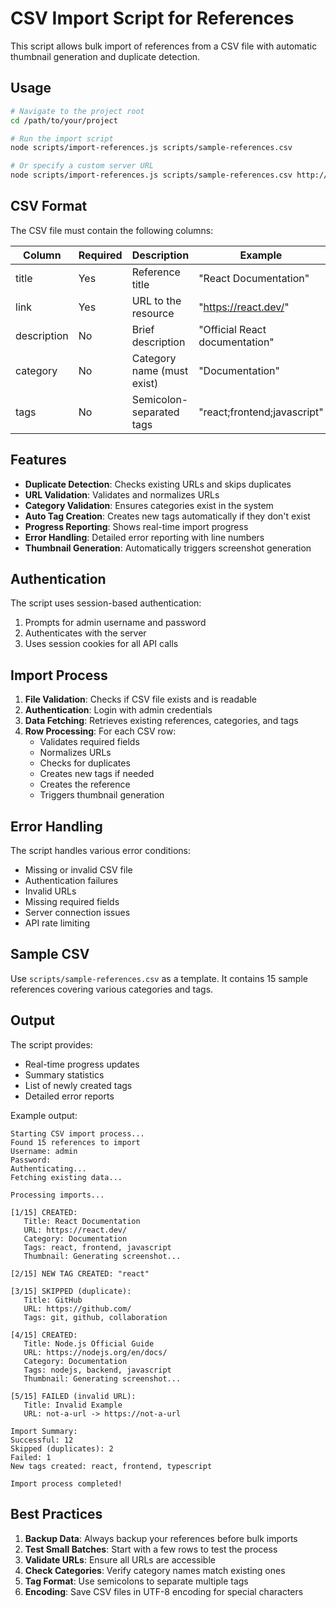 # CSV Import Script for References

This script allows bulk import of references from a CSV file with automatic thumbnail generation and duplicate detection.

## Usage

```bash
# Navigate to the project root
cd /path/to/your/project

# Run the import script
node scripts/import-references.js scripts/sample-references.csv

# Or specify a custom server URL
node scripts/import-references.js scripts/sample-references.csv http://localhost:5000
```

## CSV Format

The CSV file must contain the following columns:

| Column | Required | Description | Example |
|--------|----------|-------------|---------|
| title | Yes | Reference title | "React Documentation" |
| link | Yes | URL to the resource | "https://react.dev/" |
| description | No | Brief description | "Official React documentation" |
| category | No | Category name (must exist) | "Documentation" |
| tags | No | Semicolon-separated tags | "react;frontend;javascript" |

## Features

- **Duplicate Detection**: Checks existing URLs and skips duplicates
- **URL Validation**: Validates and normalizes URLs
- **Category Validation**: Ensures categories exist in the system
- **Auto Tag Creation**: Creates new tags automatically if they don't exist
- **Progress Reporting**: Shows real-time import progress
- **Error Handling**: Detailed error reporting with line numbers
- **Thumbnail Generation**: Automatically triggers screenshot generation

## Authentication

The script uses session-based authentication:
1. Prompts for admin username and password
2. Authenticates with the server
3. Uses session cookies for all API calls

## Import Process

1. **File Validation**: Checks if CSV file exists and is readable
2. **Authentication**: Login with admin credentials
3. **Data Fetching**: Retrieves existing references, categories, and tags
4. **Row Processing**: For each CSV row:
   - Validates required fields
   - Normalizes URLs
   - Checks for duplicates
   - Creates new tags if needed
   - Creates the reference
   - Triggers thumbnail generation

## Error Handling

The script handles various error conditions:
- Missing or invalid CSV file
- Authentication failures
- Invalid URLs
- Missing required fields
- Server connection issues
- API rate limiting

## Sample CSV

Use `scripts/sample-references.csv` as a template. It contains 15 sample references covering various categories and tags.

## Output

The script provides:
- Real-time progress updates
- Summary statistics
- List of newly created tags
- Detailed error reports

Example output:
```
Starting CSV import process...
Found 15 references to import
Username: admin
Password: 
Authenticating...
Fetching existing data...

Processing imports...

[1/15] CREATED:
   Title: React Documentation
   URL: https://react.dev/
   Category: Documentation
   Tags: react, frontend, javascript
   Thumbnail: Generating screenshot...

[2/15] NEW TAG CREATED: "react"

[3/15] SKIPPED (duplicate):
   Title: GitHub
   URL: https://github.com/
   Tags: git, github, collaboration

[4/15] CREATED:
   Title: Node.js Official Guide
   URL: https://nodejs.org/en/docs/
   Category: Documentation
   Tags: nodejs, backend, javascript
   Thumbnail: Generating screenshot...

[5/15] FAILED (invalid URL):
   Title: Invalid Example
   URL: not-a-url -> https://not-a-url

Import Summary:
Successful: 12
Skipped (duplicates): 2
Failed: 1
New tags created: react, frontend, typescript

Import process completed!
```

## Best Practices

1. **Backup Data**: Always backup your references before bulk imports
2. **Test Small Batches**: Start with a few rows to test the process
3. **Validate URLs**: Ensure all URLs are accessible
4. **Check Categories**: Verify category names match existing ones
5. **Tag Format**: Use semicolons to separate multiple tags
6. **Encoding**: Save CSV files in UTF-8 encoding for special characters